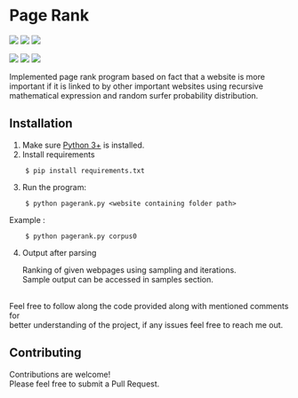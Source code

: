 # Page Rank

![](https://img.shields.io/badge/Excitement-High-red)
![](https://img.shields.io/badge/Maintained-Yes-blue)
![](https://img.shields.io/badge/Pull_Requests-Accepting-yellow)

![](https://img.shields.io/github/issues/krvaibhaw/blockchain)
![](https://img.shields.io/badge/Python-blue)
![](https://img.shields.io/badge/HTML-orange)

Implemented page rank program based on fact that a website is more 
important if it is linked to by other important websites using recursive 
mathematical expression and random surfer probability distribution.


## Installation

1. Make sure [Python 3+](https://www.python.org/downloads/) is installed.
2. Install requirements  
```
    $ pip install requirements.txt
``` 
3. Run the program:
```
    $ python pagerank.py <website containing folder path>
```
Example :

```
    $ python pagerank.py corpus0
```
4. Output after parsing

	Ranking of given webpages using sampling and iterations.
	<br>Sample output can be accessed in samples section.

<br>
Feel free to follow along the code provided along with mentioned comments for 
<br>better understanding of the project, if any issues feel free to reach me out.
<br>

## Contributing

Contributions are welcome! 
<br>Please feel free to submit a Pull Request.